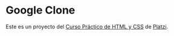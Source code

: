 # Google Clone
Este es un proyecto del [Curso Práctico de HTML y CSS](https://platzi.com/clases/html-practico/ "Curso Práctico de HTML y CSS") de [Platzi](https://platzi.com/ "Platzi").
